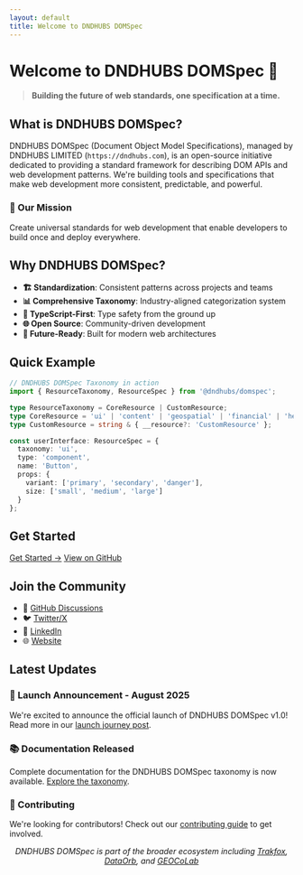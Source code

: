 ```yaml
---
layout: default
title: Welcome to DNDHUBS DOMSpec
---
```


# Welcome to DNDHUBS DOMSpec 🚀

> **Building the future of web standards, one specification at a time.**

## What is DNDHUBS DOMSpec?

DNDHUBS DOMSpec (Document Object Model Specifications), managed by DNDHUBS LIMITED (`https://dndhubs.com`), is an open-source initiative dedicated to providing a standard framework for describing DOM APIs and web development patterns. We're building tools and specifications that make web development more consistent, predictable, and powerful.

<div class="highlight-box">
  <h3>🎯 Our Mission</h3>
  <p>Create universal standards for web development that enable developers to build once and deploy everywhere.</p>
</div>

## Why DNDHUBS DOMSpec?

- **🏗️ Standardization**: Consistent patterns across projects and teams
- **📊 Comprehensive Taxonomy**: Industry-aligned categorization system
- **🔧 TypeScript-First**: Type safety from the ground up
- **🌐 Open Source**: Community-driven development
- **🚀 Future-Ready**: Built for modern web architectures

## Quick Example

```typescript
// DNDHUBS DOMSpec Taxonomy in action
import { ResourceTaxonomy, ResourceSpec } from '@dndhubs/domspec';

type ResourceTaxonomy = CoreResource | CustomResource;
type CoreResource = 'ui' | 'content' | 'geospatial' | 'financial' | 'healthcare';
type CustomResource = string & { __resource?: 'CustomResource' };

const userInterface: ResourceSpec = {
  taxonomy: 'ui',
  type: 'component',
  name: 'Button',
  props: {
    variant: ['primary', 'secondary', 'danger'],
    size: ['small', 'medium', 'large']
  }
};
```

## Get Started
<div class="cta-buttons">
  <a href="/docs/domspec/getting-started" class="btn btn-primary">Get Started →</a>
  <a href="https://github.com/dndhubs/domspec" class="btn btn-secondary">View on GitHub</a>
</div>

## Join the Community
- 💬 [GitHub Discussions](https://github.com/dndhubs/domspec/discussions)
- 🐦 [Twitter/X](https://twitter.com/dndhubs)
- 💼 [LinkedIn](https://linkedin.com/company/dndhubs)
- 🌐 [Website](https://dndhubs.com)

## Latest Updates
### 🎉 Launch Announcement - August 2025
We're excited to announce the official launch of DNDHUBS DOMSpec v1.0! Read more in our [launch journey post](/docs/domspec/journey/2025-08-01-launch).

### 📚 Documentation Released
Complete documentation for the DNDHUBS DOMSpec taxonomy is now available. [Explore the taxonomy](/docs/domspec/taxonomy).

### 🤝 Contributing
We're looking for contributors! Check out our [contributing guide](https://github.com/dndhubs/domspec/blob/main/CONTRIBUTING.md) to get involved.

<p align="center">
  <em>DNDHUBS DOMSpec is part of the broader ecosystem including <a href="https://trakfox.com">Trakfox</a>, <a href="https://dataorb.co">DataOrb</a>, and <a href="https://geocolab.com">GEOCoLab</a></em>
</p>
